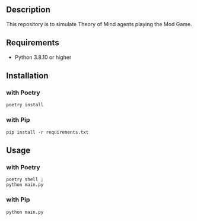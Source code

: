 ## Description

This repository is to simulate Theory of Mind agents playing the Mod Game.

## Requirements 

* Python 3.8.10 or higher

## Installation

### with Poetry

```
poetry install
```

### with Pip

```
pip install -r requirements.txt
```

## Usage

### with Poetry
```
poetry shell ;
python main.py
```

### with Pip 
```
python main.py
```

